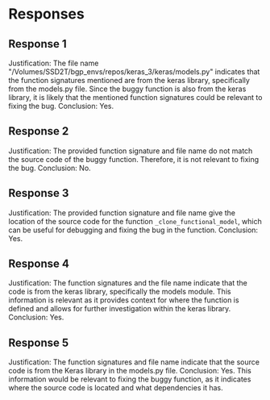 # Responses
## Response 1
Justification: The file name "/Volumes/SSD2T/bgp_envs/repos/keras_3/keras/models.py" indicates that the function signatures mentioned are from the keras library, specifically from the models.py file. Since the buggy function is also from the keras library, it is likely that the mentioned function signatures could be relevant to fixing the bug.
Conclusion: Yes.

## Response 2
Justification: The provided function signature and file name do not match the source code of the buggy function. Therefore, it is not relevant to fixing the bug.
Conclusion: No.

## Response 3
Justification: The provided function signature and file name give the location of the source code for the function `_clone_functional_model`, which can be useful for debugging and fixing the bug in the function.
Conclusion: Yes.

## Response 4
Justification: The function signatures and the file name indicate that the code is from the keras library, specifically the models module. This information is relevant as it provides context for where the function is defined and allows for further investigation within the keras library.
Conclusion: Yes.

## Response 5
Justification: The function signatures and file name indicate that the source code is from the Keras library in the models.py file.
Conclusion: Yes. This information would be relevant to fixing the buggy function, as it indicates where the source code is located and what dependencies it has.

